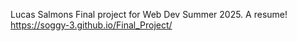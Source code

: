 Lucas Salmons
Final project for Web Dev Summer 2025. A resume!
https://soggy-3.github.io/Final_Project/
